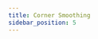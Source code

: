 ```yaml
---
title: Corner Smoothing
sidebar_position: 5
---
```


<DarumaPlayer src='https://raw.githubusercontent.com/verygoodgraphics/resource/main/feature/geometry__daruma/geometry__corner_smoothing.daruma' />
